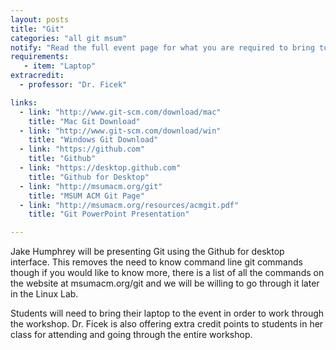 ```yaml
---
layout: posts
title: "Git"
categories: "all git msum"
notify: "Read the full event page for what you are required to bring to the event."
requirements:
   - item: "Laptop"
extracredit:
  - professor: "Dr. Ficek"

links:
  - link: "http://www.git-scm.com/download/mac"
    title: "Mac Git Download"
  - link: "http://www.git-scm.com/download/win"
    title: "Windows Git Download"
  - link: "https://github.com"
    title: "Github"
  - link: "https://desktop.github.com"
    title: "Github for Desktop"
  - link: "http://msumacm.org/git"
    title: "MSUM ACM Git Page"
  - link: "http://msumacm.org/resources/acmgit.pdf"
    title: "Git PowerPoint Presentation"

---
```


Jake Humphrey will be presenting Git using the Github for desktop interface.  This removes the need to know command line git commands though if you would like to know more, there is a list of all the commands on the website at msumacm.org/git and we will be willing to go through it later in the Linux Lab.  


Students will need to bring their laptop to the event in order to work through the workshop.  Dr. Ficek is also offering extra credit points to students in her class for attending and going through the entire workshop.
